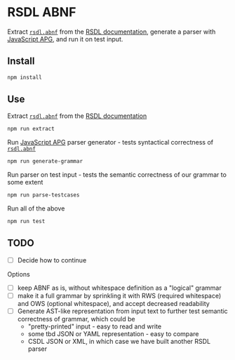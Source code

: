 # RSDL ABNF

Extract [`rsdl.abnf`](./rsdl.abnf) from the [RSDL documentation](../../../docs/rsdl/rapid-pro-rsdl-abnf.md), generate a parser with [JavaScript APG](https://github.com/ldthomas/apg-js), and run it on test input.

## Install

```sh
npm install
```

## Use

Extract [`rsdl.abnf`](./rsdl.abnf) from the [RSDL documentation](../../../docs/rsdl/rapid-pro-rsdl-abnf.md)

```sh
npm run extract
```

Run [JavaScript APG](https://github.com/ldthomas/apg-js) parser generator - tests syntactical correctness of [`rsdl.abnf`](./rsdl.abnf)

```sh
npm run generate-grammar
```

Run parser on test input - tests the semantic correctness of our grammar to some extent

```sh
npm run parse-testcases
```

Run all of the above

```sh
npm run test
```

## TODO

- [ ] Decide how to continue

Options

- [ ] keep ABNF as is, without whitespace definition as a "logical" grammar
- [ ] make it a full grammar by sprinkling it with RWS (required whitespace) and OWS (optional whitespace), and accept decreased readability
- [ ] Generate AST-like representation from input text to further test semantic correctness of grammar, which could be
  - "pretty-printed" input - easy to read and write
  - some tbd JSON or YAML representation - easy to compare
  - CSDL JSON or XML, in which case we have built another RSDL parser
